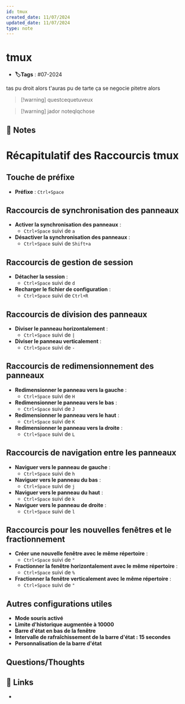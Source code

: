 ```yaml
---
id: tmux
created_date: 11/07/2024
updated_date: 11/07/2024
type: note
---
```


#  tmux
- **🏷️Tags** :  #07-2024 

tas pu droit alors 
t'auras pu de tarte 
ça se negocie pitetre alors 
>[!warning] questcequetuveux

>[!warning] jador
>noteqlqchose




## 📝 Notes

# Récapitulatif des Raccourcis tmux

## Touche de préfixe
- **Préfixe** : `Ctrl+Space`

## Raccourcis de synchronisation des panneaux
- **Activer la synchronisation des panneaux** :
  - `Ctrl+Space` suivi de `a`
- **Désactiver la synchronisation des panneaux** :
  - `Ctrl+Space` suivi de `Shift+a`

## Raccourcis de gestion de session
- **Détacher la session** :
  - `Ctrl+Space` suivi de `d`
- **Recharger le fichier de configuration** :
  - `Ctrl+Space` suivi de `Ctrl+R`

## Raccourcis de division des panneaux
- **Diviser le panneau horizontalement** :
  - `Ctrl+Space` suivi de `|`
- **Diviser le panneau verticalement** :
  - `Ctrl+Space` suivi de `-`

## Raccourcis de redimensionnement des panneaux
- **Redimensionner le panneau vers la gauche** :
  - `Ctrl+Space` suivi de `H`
- **Redimensionner le panneau vers le bas** :
  - `Ctrl+Space` suivi de `J`
- **Redimensionner le panneau vers le haut** :
  - `Ctrl+Space` suivi de `K`
- **Redimensionner le panneau vers la droite** :
  - `Ctrl+Space` suivi de `L`

## Raccourcis de navigation entre les panneaux
- **Naviguer vers le panneau de gauche** :
  - `Ctrl+Space` suivi de `h`
- **Naviguer vers le panneau du bas** :
  - `Ctrl+Space` suivi de `j`
- **Naviguer vers le panneau du haut** :
  - `Ctrl+Space` suivi de `k`
- **Naviguer vers le panneau de droite** :
  - `Ctrl+Space` suivi de `l`

## Raccourcis pour les nouvelles fenêtres et le fractionnement
- **Créer une nouvelle fenêtre avec le même répertoire** :
  - `Ctrl+Space` suivi de `"`
- **Fractionner la fenêtre horizontalement avec le même répertoire** :
  - `Ctrl+Space` suivi de `%`
- **Fractionner la fenêtre verticalement avec le même répertoire** :
  - `Ctrl+Space` suivi de `"`

## Autres configurations utiles
- **Mode souris activé**
- **Limite d'historique augmentée à 10000**
- **Barre d'état en bas de la fenêtre**
- **Intervalle de rafraîchissement de la barre d'état : 15 secondes**
- **Personnalisation de la barre d'état**




## Questions/Thoughts


## 🔗 Links
- 